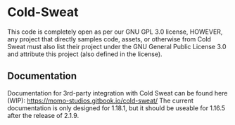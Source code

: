 # Cold-Sweat
This code is completely open as per our GNU GPL 3.0 license, HOWEVER, any project that directly samples code, assets, or otherwise from Cold Sweat must also list their project under the GNU General Public License 3.0 and attribute this project (also defined in the license).

## Documentation
Documentation for 3rd-party integration with Cold Sweat can be found here (WIP):
https://momo-studios.gitbook.io/cold-sweat/
The current documentation is only designed for 1.18.1, but it should be useable for 1.16.5 after the release of 2.1.9.
